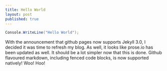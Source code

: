 ```yaml
---
title: Hello World
layout: post
published: true
---
```



```csharp
Console.WriteLine("Hello World");
```
With the announcement that github pages now supports Jekyll 3.0, I decided it was time to refresh my blog. As well, it looks like prose.io has been updated as well. It should be a lot simpler now that this is done. Github flavoured markdown, including fenced code blocks, is now supported natively! Woo! Hoo!
